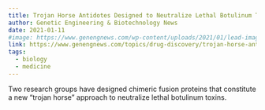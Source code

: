 ```yaml
---
title: Trojan Horse Antidotes Designed to Neutralize Lethal Botulinum Toxin
author: Genetic Engineering & Biotechnology News
date: 2021-01-11
#image: https://www.genengnews.com/wp-content/uploads/2021/01/lead-image-e1681832925603.png
link: https://www.genengnews.com/topics/drug-discovery/trojan-horse-antidotes-designed-to-neutralize-lethal-botulinum-toxin/
tags:
  - biology
  - medicine
---
```


Two research groups have designed chimeric fusion proteins that constitute a new “trojan horse” approach to neutralize lethal botulinum toxins.
